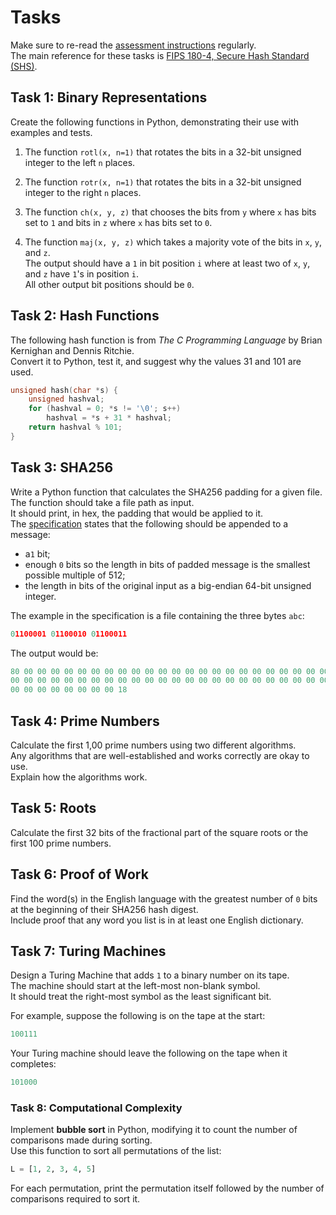 # Tasks

Make sure to re-read the [assessment instructions](instructions.md) regularly.  
The main reference for these tasks is [FIPS 180-4, Secure Hash Standard (SHS)](https://csrc.nist.gov/pubs/fips/180-4/upd1/final).  

## Task 1: Binary Representations

Create the following functions in Python, demonstrating their use with examples and tests.

1. The function `rotl(x, n=1)` that rotates the bits in a 32-bit unsigned integer to the left `n` places.

2. The function `rotr(x, n=1)` that rotates the bits in a 32-bit unsigned integer to the right `n` places.

3. The function `ch(x, y, z)` that chooses the bits from `y` where `x` has bits set to `1` and bits in `z` where `x` has bits set to `0`.

4. The function `maj(x, y, z)` which takes a majority vote of the bits in `x`, `y`, and `z`.  
The output should have a `1` in bit position `i` where at least two of `x`, `y`, and `z` have `1`'s in position `i`.  
All other output bit positions should be `0`.

## Task 2: Hash Functions

The following hash function is from *The C Programming Language* by Brian Kernighan and Dennis Ritchie.  
Convert it to Python, test it, and suggest why the values 31 and 101 are used.

```c
unsigned hash(char *s) {
    unsigned hashval;
    for (hashval = 0; *s != '\0'; s++)
        hashval = *s + 31 * hashval;
    return hashval % 101;
}
```

## Task 3: SHA256

Write a Python function that calculates the SHA256 padding for a given file.  
The function should take a file path as input.  
It should print, in hex, the padding that would be applied to it.  
The [specification](https://doi.org/10.6028/NIST.FIPS.180-4) states that the following should be appended to a message:  

- a`1` bit;
- enough `0` bits so the length in bits of padded message is the smallest possible multiple of 512;
- the length in bits of the original input as a big-endian 64-bit unsigned integer.

The example in the specification is a file containing the three bytes `abc`:  

```python
01100001 01100010 01100011
```

The output would be:  

```python
80 00 00 00 00 00 00 00 00 00 00 00 00 00 00 00 00 00 00 00 00 00 00 00 00 00
00 00 00 00 00 00 00 00 00 00 00 00 00 00 00 00 00 00 00 00 00 00 00 00 00 00
00 00 00 00 00 00 00 00 18
```

## Task 4: Prime Numbers

Calculate the first 1,00 prime numbers using two different algorithms.  
Any algorithms that are well-established and works correctly are okay to use.  
Explain how the algorithms work.

## Task 5: Roots

Calculate the first 32 bits of the fractional part of the square roots or the first 100 prime numbers.

## Task 6: Proof of Work

Find the word(s) in the English language with the greatest number of `0` bits at the beginning of their SHA256 hash digest.  
Include proof that any word you list is in at least one English dictionary.  

## Task 7: Turing Machines

Design a Turing Machine that adds `1` to a binary number on its tape.  
The machine should start at the left-most non-blank symbol.  
It should treat the right-most symbol as the least significant bit.

For example, suppose the following is on the tape at the start:

```python
100111
```

Your Turing machine should leave the following on the tape when it completes:

```python
101000
```

### Task 8: Computational Complexity

Implement **bubble sort** in Python, modifying it to count the number of comparisons made during sorting.  
Use this function to sort all permutations of the list:  

```python
L = [1, 2, 3, 4, 5]
```

For each permutation, print the permutation itself followed by the number of comparisons required to sort it.  
